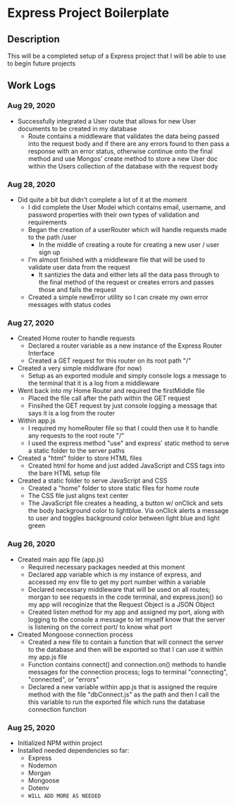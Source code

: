 # Express Project Boilerplate
## Description
This will be a completed setup of a Express project that I will be able to use to begin future projects
## Work Logs
### Aug 29, 2020
- Successfully integrated a User route that allows for new User documents to be created in my database
    - Route contains a middleware that validates the data being passed into the request body and if there are any errors found to then pass a response with an error status, otherwise continue onto the final method and use Mongos' create method to store a new User doc within the Users collection of the database with the request body
### Aug 28, 2020
- Did quite a bit but didn't complete a lot of it at the moment
    - I did complete the User Model which contains email, username, and password properties with their own types of validation and requirements
    - Began the creation of a userRouter which will handle requests made to the path /user
        - In the middle of creating a route for creating a new user / user sign up
    - I'm almost finished with a middleware file that will be used to validate user data from the request
        - It santizies the data and either lets all the data pass through to the final method of the request or creates errors and passes those and fails the request
    - Created a simple newError utility so I can create my own error messages with status codes
### Aug 27, 2020
- Created Home router to handle requests
    - Declared a router variable as a new instance of the Express Router Interface
    - Created a GET request for this router on its root path "/"
- Created a very simple middlware (for now)
    - Setup as an exported module and simply console logs a message to the terminal that it is a log from a middleware
- Went back into my Home Router and required the firstMiddle file
    - Placed the file call after the path within the GET request
    - Finsihed the GET request by just console logging a message that says it is a log from the router
- Within app.js
    - I required my homeRouter file so that I could then use it to handle any requests to the root route "/"
    - I used the express method "use" and express' static method to serve a static folder to the server paths
- Created a "html" folder to store HTML files
    - Created html for home and just added JavaScript and CSS tags into the bare HTML setup file
- Created a static folder to serve JavaScript and CSS
    - Created a "home" folder to store static files for home route
    - The CSS file just aligns text center
    - The JavaScript file creates a heading, a button w/ onClick and sets the body background color to lightblue. Via onClick alerts a message to user and toggles background color between light blue and light green
### Aug 26, 2020
- Created main app file (app.js)
    - Required necessary packages needed at this moment
    - Declared app variable which is my instance of express, and accessed my env file to get my port number within a variable
    - Declared necessary middleware that will be used on all routes; morgan to see requests in the code terminal, and express.json() so my app will recoginize that the Request Object is a JSON Object
    - Created listen method for my app and assigned my port, along with logging to the console a message to let myself know that the server is listening on the correct port/ to know what port
- Created Mongoose connection process
    - Created a new file to contain a function that will connect the server to the database and then will be exported so that I can use it within my app.js file
    - Function contains connect() and connection.on() methods to handle messages for the connection process; logs to terminal "connecting", "connected", or "errors"
    - Declared a new variable within app.js that is assigned the require method with the file "dbConnect.js" as the path and then I call the this variable to run the exported file which runs the database connection function
### Aug 25, 2020
- Initialized NPM within project
- Installed needed dependencies so far:
    - Express
    - Nodemon
    - Morgan
    - Mongoose
    - Dotenv
    - `WILL ADD MORE AS NEEDED`